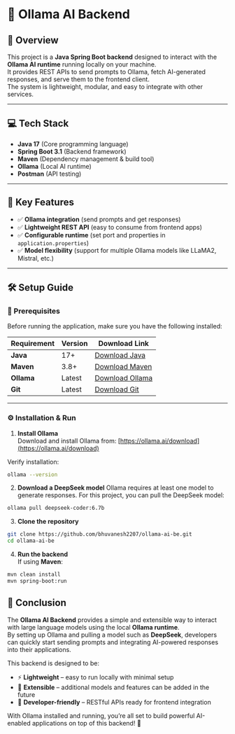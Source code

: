 # 🤖 Ollama AI Backend

## 🚀 Overview
This project is a **Java Spring Boot backend** designed to interact with the **Ollama AI runtime** running locally on your machine.  
It provides REST APIs to send prompts to Ollama, fetch AI-generated responses, and serve them to the frontend client.  
The system is lightweight, modular, and easy to integrate with other services.

---

## 💻 Tech Stack  
- **Java 17** (Core programming language)  
- **Spring Boot 3.1** (Backend framework)  
- **Maven** (Dependency management & build tool)  
- **Ollama** (Local AI runtime)  
- **Postman** (API testing)  

---

## 🔑 Key Features  
- ✅ **Ollama integration** (send prompts and get responses)  
- ✅ **Lightweight REST API** (easy to consume from frontend apps)  
- ✅ **Configurable runtime** (set port and properties in `application.properties`)  
- ✅ **Model flexibility** (support for multiple Ollama models like LLaMA2, Mistral, etc.)  

---

## 🛠 Setup Guide  

### 🔧 Prerequisites  
Before running the application, make sure you have the following installed:  

| Requirement      | Version   | Download Link                                |
|------------------|-----------|-----------------------------------------------|
| **Java**         | 17+       | [Download Java](https://adoptium.net/)        |
| **Maven**        | 3.8+      | [Download Maven](https://maven.apache.org/)   |
| **Ollama**       | Latest    | [Download Ollama](https://ollama.ai/download) |
| **Git**          | Latest    | [Download Git](https://git-scm.com/)          |

---

### ⚙️ Installation & Run  

1. **Install Ollama**  
Download and install Ollama from: [https://ollama.ai/download](https://ollama.ai/download)  

Verify installation:  
```bash
ollama --version
```


2. **Download a DeepSeek model**
Ollama requires at least one model to generate responses.
For this project, you can pull the DeepSeek model:

```bash
ollama pull deepseek-coder:6.7b
```

3. **Clone the repository**

```bash
git clone https://github.com/bhuvanesh2207/ollama-ai-be.git
cd ollama-ai-be
```

4. **Run the backend**  
If using **Maven**:  
```bash
mvn clean install
mvn spring-boot:run
```

## 🏁 Conclusion  

The **Ollama AI Backend** provides a simple and extensible way to interact with large language models using the local **Ollama runtime**.  
By setting up Ollama and pulling a model such as **DeepSeek**, developers can quickly start sending prompts and integrating AI-powered responses into their applications.  

This backend is designed to be:  
- ⚡ **Lightweight** – easy to run locally with minimal setup  
- 🔧 **Extensible** – additional models and features can be added in the future  
- 🤝 **Developer-friendly** – RESTful APIs ready for frontend integration  

With Ollama installed and running, you’re all set to build powerful AI-enabled applications on top of this backend! 🚀


